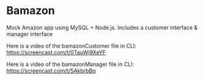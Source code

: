# Bamazon

Mock Amazon app using MySQL + Node.js. Includes a customer interface & manager interface

Here is a video of the bamazonCustomer file in CLI: https://screencast.com/t/0TauWj9XeYF

Here is a video of the bamazonManager file in CLI: https://screencast.com/t/5AkbrbBq
